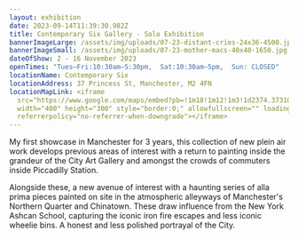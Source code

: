 ```yaml
---
layout: exhibition
date: 2023-09-14T11:39:30.982Z
title: Contemporary Six Gallery - Solo Exhibition
bannerImageLarge: /assets/img/uploads/07-23-distant-cries-24x36-4500.jpg
bannerImageSmall: /assets/img/uploads/07-23-mother-macs-40x40-1650.jpg
dateOfShow: 2 - 16 November 2023
openTimes: "Tues–Fri:10:30am–5:30pm,  Sat:10:30am–5pm,  Sun: CLOSED"
locationName: Contemporary Six
locationAddress: 37 Princess St, Manchester, M2 4FN
locationMapLink: <iframe
  src="https://www.google.com/maps/embed?pb=!1m18!1m12!1m3!1d2374.373101544115!2d-2.2463972227207005!3d53.47966307232819!2m3!1f0!2f0!3f0!3m2!1i1024!2i768!4f13.1!3m3!1m2!1s0x487bb1c1566d91a3%3A0xb8a304b72c6cef23!2sContemporary%20Six%20-%20The%20Gallery!5e0!3m2!1sen!2suk!4v1694692436036!5m2!1sen!2suk"
  width="400" height="300" style="border:0;" allowfullscreen="" loading="lazy"
  referrerpolicy="no-referrer-when-downgrade"></iframe>
---
```

My first showcase in Manchester for 3 years, this collection of new plein air work develops previous areas of interest with a return to painting inside the grandeur of the City Art Gallery and amongst the crowds of commuters inside Piccadilly Station. 

Alongside these, a new avenue of interest with a haunting series of alla prima pieces painted on site in the atmospheric alleyways of Manchester's Northern Quarter and Chinatown. These draw influence from the New York Ashcan School, capturing the iconic iron fire escapes and less iconic wheelie bins. A honest and less polished portrayal of the City.